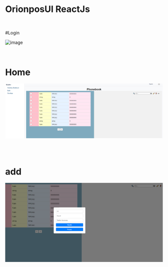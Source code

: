 # OrionposUI ReactJs

<br/>

#Login

![image](https://github.com/RYaylali/TR.OrionposUI/blob/main/pictures/LOGİN.PNG)

<br/>

# Home

![image](https://github.com/RYaylali/TR.OrionposUI/blob/main/pictures/Home.PNG)

<br/>

<br/>

# add

![image](https://github.com/RYaylali/TR.OrionposUI/blob/main/pictures/add.PNG)

<br/>
